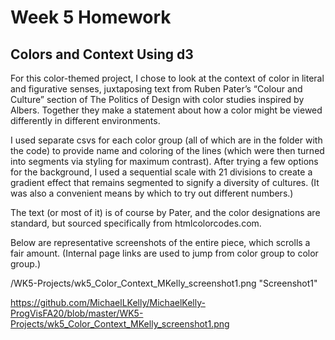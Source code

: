 Week 5 Homework
===============

Colors and Context Using d3
---------------

For this color-themed project, I chose to look at the context of color in literal and figurative senses, juxtaposing text from Ruben Pater’s “Colour and Culture” section of The Politics of Design with color studies inspired by Albers. Together they make a statement about how a color might be viewed differently in different environments.

I used separate csvs for each color group (all of which are in the folder with the code) to provide name and coloring of the lines (which were then turned into segments via styling for maximum contrast). After trying a few options for the background, I used a sequential scale with 21 divisions to create a gradient effect that remains segmented to signify a diversity of cultures. (It was also a convenient means by which to try out different numbers.)

The text (or most of it) is of course by Pater, and the color designations are standard, but sourced specifically from htmlcolorcodes.com.

Below are representative screenshots of the entire piece, which scrolls a fair amount. (Internal page links are used to jump from color group to color group.)

/WK5-Projects/wk5_Color_Context_MKelly_screenshot1.png "Screenshot1"



https://github.com/MichaelLKelly/MichaelKelly-ProgVisFA20/blob/master/WK5-Projects/wk5_Color_Context_MKelly_screenshot1.png
